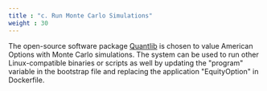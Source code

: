 ```yaml
---
title : "c. Run Monte Carlo Simulations"
weight : 30
---
```


The open-source software package [Quantlib](https://www.quantlib.org/) is chosen to value American Options with Monte Carlo simulations. The system can be used to run other Linux-compatible binaries or scripts as well by updating the "program" variable in the bootstrap file and replacing the application "EquityOption" in Dockerfile.

